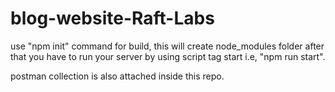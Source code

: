 # blog-website-Raft-Labs

use "npm init" command for build, this will create node_modules folder after that you have to run your server by using script tag start i.e, "npm run start".

postman collection is also attached inside this repo.
